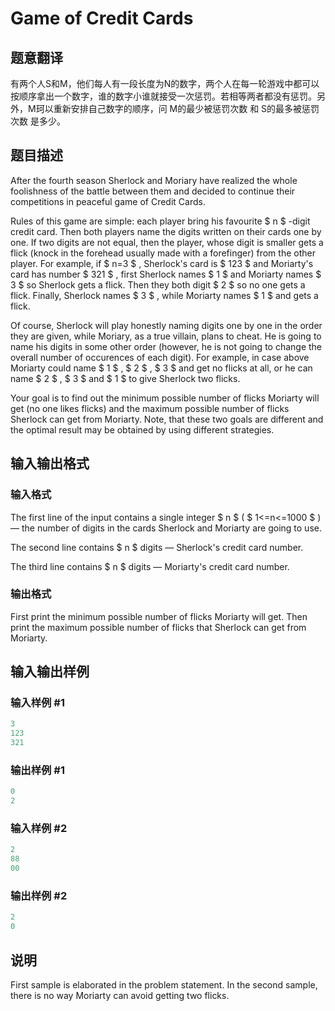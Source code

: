 # Game of Credit Cards

## 题意翻译

有两个人S和M，他们每人有一段长度为N的数字，两个人在每一轮游戏中都可以按顺序拿出一个数字，谁的数字小谁就接受一次惩罚。若相等两者都没有惩罚。另外，M珂以重新安排自己数字的顺序，问 M的最少被惩罚次数 和 S的最多被惩罚次数 是多少。

## 题目描述

After the fourth season Sherlock and Moriary have realized the whole foolishness of the battle between them and decided to continue their competitions in peaceful game of Credit Cards.

Rules of this game are simple: each player bring his favourite $ n $ -digit credit card. Then both players name the digits written on their cards one by one. If two digits are not equal, then the player, whose digit is smaller gets a flick (knock in the forehead usually made with a forefinger) from the other player. For example, if $ n=3 $ , Sherlock's card is $ 123 $ and Moriarty's card has number $ 321 $ , first Sherlock names $ 1 $ and Moriarty names $ 3 $ so Sherlock gets a flick. Then they both digit $ 2 $ so no one gets a flick. Finally, Sherlock names $ 3 $ , while Moriarty names $ 1 $ and gets a flick.

Of course, Sherlock will play honestly naming digits one by one in the order they are given, while Moriary, as a true villain, plans to cheat. He is going to name his digits in some other order (however, he is not going to change the overall number of occurences of each digit). For example, in case above Moriarty could name $ 1 $ , $ 2 $ , $ 3 $ and get no flicks at all, or he can name $ 2 $ , $ 3 $ and $ 1 $ to give Sherlock two flicks.

Your goal is to find out the minimum possible number of flicks Moriarty will get (no one likes flicks) and the maximum possible number of flicks Sherlock can get from Moriarty. Note, that these two goals are different and the optimal result may be obtained by using different strategies.

## 输入输出格式

### 输入格式

The first line of the input contains a single integer $ n $ ( $ 1<=n<=1000 $ ) — the number of digits in the cards Sherlock and Moriarty are going to use.

The second line contains $ n $ digits — Sherlock's credit card number.

The third line contains $ n $ digits — Moriarty's credit card number.

### 输出格式

First print the minimum possible number of flicks Moriarty will get. Then print the maximum possible number of flicks that Sherlock can get from Moriarty.

## 输入输出样例

### 输入样例 #1

```cpp
3
123
321

```
### 输出样例 #1

```cpp
0
2

```
### 输入样例 #2

```cpp
2
88
00

```
### 输出样例 #2

```cpp
2
0

```
## 说明

First sample is elaborated in the problem statement. In the second sample, there is no way Moriarty can avoid getting two flicks.


